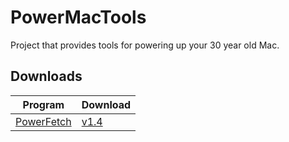 # PowerMacTools

Project that provides tools for powering up your 30 year old Mac.

## Downloads

|  Program  |  Download  |  
|---|---|
|[PowerFetch](https://github.com/PowerMacTools/PowerFetch/blob/master/README.md) | [v1.4](https://github.com/PowerMacTools/PowerFetch/releases/tag/v1.4)     |
